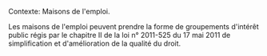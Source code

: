 Contexte: Maisons de l'emploi.

Les maisons de l'emploi peuvent prendre la forme de groupements d'intérêt public régis par le chapitre II de la loi n° 2011-525 du 17 mai 2011 de simplification et d'amélioration de la qualité du droit.